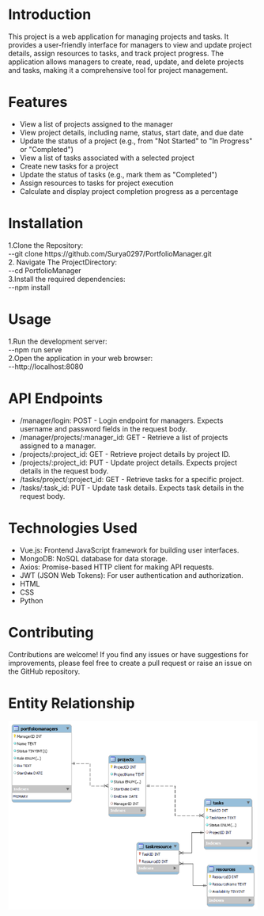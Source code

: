 <h1>
  Introduction
</h1>
<p>
  This project is a web application for managing projects and tasks. It provides a user-friendly interface for managers to view   and update project details, assign resources to tasks, and track project progress. The application allows managers to create,   read, update, and delete projects and tasks, making it a comprehensive tool for project management.
</p>
<h1>
  Features
</h1>
<p>
<ul>
  <li>
    View a list of projects assigned to the manager
  </li>
  <li>
    View project details, including name, status, start date, and due date
  </li>
   <li>
    Update the status of a project (e.g., from "Not Started" to "In Progress" or "Completed")
  </li>
   <li>
    View a list of tasks associated with a selected project
  </li>
  <li>
   Create new tasks for a project
  </li>
  <li>
    Update the status of tasks (e.g., mark them as "Completed")
  </li>
   <li>
    Assign resources to tasks for project execution
  </li>
   <li>
    Calculate and display project completion progress as a percentage
  </li>
</ul>
</p>
<h1>
  Installation
</h1>
<p>
  1.Clone the Repository: </br>
    --git clone https://github.com/Surya0297/PortfolioManager.git</br>
  2. Navigate The ProjectDirectory:</br>
    --cd PortfolioManager</br>
  3.Install the required dependencies:</br>
    --npm install</br>
</p>
<h1>
  Usage
</h1>
<p>
  1.Run the development server:</br>
    --npm run serve</br>
  2.Open the application in your web browser:</br>
    --http://localhost:8080
</br>
</p>
<h1>
 API Endpoints
</h1>
<p>
<ul>
  <li>
   /manager/login: POST - Login endpoint for managers. Expects username and password fields in the request body.
  </li>
  <li>
    /manager/projects/:manager_id: GET - Retrieve a list of projects assigned to a manager.
  </li>
   <li>
    /projects/:project_id: GET - Retrieve project details by project ID.
   <li>
    /projects/:project_id: PUT - Update project details. Expects project details in the request body.
 </li>
  <li>
   /tasks/project/:project_id: GET - Retrieve tasks for a specific project.
  </li>
  <li>
   /tasks/:task_id: PUT - Update task details. Expects task details in the request body.
  </li>
</ul>
</p>
<h1>
Technologies Used
</h1>
<p>
<ul>
  <li>
   Vue.js: Frontend JavaScript framework for building user interfaces.
  </li>
  <li>
    MongoDB: NoSQL database for data storage.
  </li>
   <li>
    Axios: Promise-based HTTP client for making API requests.
   <li>
   JWT (JSON Web Tokens): For user authentication and authorization.
 </li>
  <li>
   HTML
  </li>
  <li>
  CSS
  </li>
  <li>
  Python
  </li>
</ul>
</p>
<h1>
  Contributing
</h1>
<p>
  Contributions are welcome! If you find any issues or have suggestions for improvements, please feel free to create a pull request or raise an issue on the GitHub repository.
</p>
<h1>
  Entity Relationship
</h1>
<img src="ER_Diagram_and_MockUI/PortfolioManager_ER_Diagram.png">




